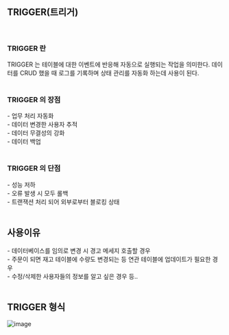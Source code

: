 

## TRIGGER(트리거)
<br>

### TRIGGER 란
TRIGGER 는 테이블에 대한 이벤트에 반응해 자동으로 실행되는 작업을 의미한다.
데이터를 CRUD 했을 때 로그를 기록하며 상태 관리를 자동화 하는데 사용이 된다.
<br><br>

### TRIGGER 의 장점
-&nbsp;업무 처리 자동화 <br>
-&nbsp;데이터 변경한 사용자 추적 <br>
-&nbsp;데이터 무결성의 강화<br>
-&nbsp;데이터 백업<br>
<br>

### TRIGGER 의 단점
-&nbsp;성능 저하 <br>
-&nbsp;오류 발생 시 모두 롤백 <br>
-&nbsp;트랜잭션 처리 되어 외부로부터 블로킹 상태 <br>
<br>

## 사용이유
-&nbsp;데이터베이스를 임의로 변경 시 경고 메세지 호출할 경우<br>
-&nbsp;주문이 되면 재고 테이블에 수량도 변경되는 등 연관 테이블에 업데이트가 필요한 경우<br>
-&nbsp;수정/삭제한 사용자들의 정보를 알고 싶은 경우 등..<br>
<br>

## TRIGGER 형식
![image](https://user-images.githubusercontent.com/62210870/180423633-3cc4b963-8f04-4556-b817-f7250056ae8b.png)
